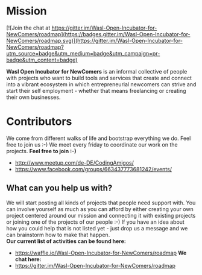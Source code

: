 # Mission

[![Join the chat at https://gitter.im/Wasl-Open-Incubator-for-NewComers/roadmap](https://badges.gitter.im/Wasl-Open-Incubator-for-NewComers/roadmap.svg)](https://gitter.im/Wasl-Open-Incubator-for-NewComers/roadmap?utm_source=badge&utm_medium=badge&utm_campaign=pr-badge&utm_content=badge)

**Wasl Open Incubator for NewComers** is an informal collective of people with projects who want to build tools and services that create and connect into a vibrant ecosystem in which entrepreneurial newcomers can strive and start their self employment - whether that means freelancing or creating their own businesses.

# Contributors
We come from different walks of life and bootstrap everything we do. Feel free to join us :-)
We meet every friday to coordinate our work on the projects. **Feel free to join :-)**
* http://www.meetup.com/de-DE/CodingAmigos/
* https://www.facebook.com/groups/663437773681242/events/

## What can you help us with?

We will start posting all kinds of projects that people need support with.
You can involve yourself as much as you can afford by either creating your own project centered around our mission and connecting it with existing projects or joining one of the projects of our people :-) If you have an idea about how you could help that is not listed yet - just drop us a message and we can brainstorm how to make that happen.  
**Our current list of activities can be found here:**
* https://waffle.io/Wasl-Open-Incubator-for-NewComers/roadmap
**We chat here:**
* https://gitter.im/Wasl-Open-Incubator-for-NewComers/roadmap
